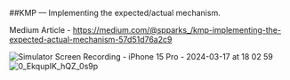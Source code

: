 ##KMP — Implementing the expected/actual mechanism.

Medium Article - https://medium.com/@spparks_/kmp-implementing-the-expected-actual-mechanism-57d51d76a2c9


![Simulator Screen Recording - iPhone 15 Pro - 2024-03-17 at 18 02 59](https://github.com/lluzalves/kmpapp/assets/8259531/b18699b3-1e2c-457a-bf78-ab5d921f4c6e) 
![0_EkqupIK_hQZ_0s9p](https://github.com/lluzalves/kmpapp/assets/8259531/98c7e95d-1eb0-4022-8e5a-093d7177e783)
